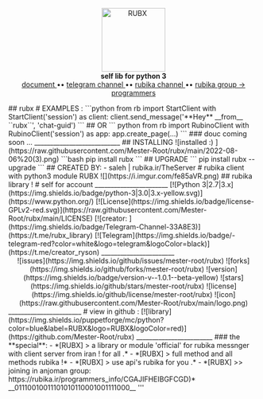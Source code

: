 <p align="center">
    <a href="https://github.com/mester-root/rubx">
        <img src="https://raw.githubusercontent.com/Mester-Root/rubx/main/logo.png" alt="RUBX" width="128">
    </a>
    <br>
    <b>self lib for python 3</b>
    <br>
    <a href="https://github.com/Mester-Root/rubx/blob/main/README.md">
        document
    </a>
     •• 
    <a href="https://t.me/rubx_library">
        telegram channel
    </a>
     •• 
    <a href="https://rubika.ir/TheClient">
        rubika channel
    </a>
     •• 
    <a href="https://rubika.ir/programmers_info/CGAJIFHEIBGFCGD">
        rubika group -> programmers
    </a>
</p>
## rubx
# EXAMPLES :
```python
from rb import StartClient 
with StartClient('session') as client:
   client.send_message('**Hey** __from__ ``rubx``', 'chat-guid')
```
## OR
``` python
from rb import RubinoClient
with RubinoClient('session') as app:
    app.create_page(...)
```
### douc coming soon ...
___________________________
## INSTALLING
![installed :) ](https://raw.githubusercontent.com/Mester-Root/rubx/main/2022-08-06%20(3).png)
```bash
pip install rubx
```
## UPGRADE
```
pip install rubx --upgrade
```
## CREATED BY:
    - saleh | rubika.ir/TheServer
# rubika client with python3 module RUBX ![](https://i.imgur.com/fe85aVR.png)
## rubika library !
# self for account
_______________________
[![Python 3|2.7|3.x](https://img.shields.io/badge/python-3|3.0|3.x-yellow.svg)](https://www.python.org/)
[![License](https://img.shields.io/badge/license-GPLv2-red.svg)](https://raw.githubusercontent.com/Mester-Root/rubx/main/LICENSE)
[![creator: ](https://img.shields.io/badge/Telegram-Channel-33A8E3)](https://t.me/rubx_library)
[![Telegram](https://img.shields.io/badge/-telegram-red?color=white&logo=telegram&logoColor=black)](https://t.me/creator_ryson)
_______________________
<div align="center">
![issues](https://img.shields.io/github/issues/mester-root/rubx)
![forks](https://img.shields.io/github/forks/mester-root/rubx)
![version](https://img.shields.io/badge/version-v--1.0.1--beta-yellow)
![stars](https://img.shields.io/github/stars/mester-root/rubx)
![license](https://img.shields.io/github/license/mester-root/rubx)
![icon](https://raw.githubusercontent.com/Mester-Root/rubx/main/logo.png)
</div>
_______________________
# view in github :
[![library](https://img.shields.io/puppetforge/mc/python?color=blue&label=RUBX&logo=RUBX&logoColor=red)](https://github.com/Mester-Root/rubx)
________________________
### the **special**:
- *[RUBX] > a library or module 'official' for rubika messnger with client server from iran ! for all .*
- *[RUBX] > full method and all methods rubika !*
- *[RUBX] > use api's rubika for you .*
- *[RUBX] >> joining in anjoman group: https://rubika.ir/programmers_info/CGAJIFHEIBGFCGD)*
__01110010011101010110001001111000__
'''
